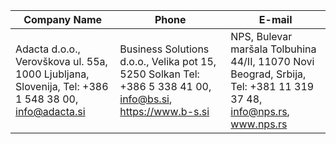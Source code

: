 Company ​Name|​Phone|​E-mail
------------|-----|------
Adacta d.o.o., Verovškova ul. 55a, 1000 Ljubljana, Slovenija, Tel: +386 1 548 38 00, info@adacta.si|Business Solutions d.o.o., Velika pot 15, 5250 Solkan Tel: +386 5 338 41 00, info@bs.si, https://www.b-s.si|NPS, Bulevar maršala Tolbuhina 44/II, 11070 Novi Beograd, Srbija, Tel: +381 11 319 37 48, info@nps.rs, www.nps.rs|GoPro D.O.O. Beograd, Prve pruge 27c, 11 080 Zemun, Beograd, Tel: +381 11 319 30 69|support@gopro.rs, https://gopro.rs